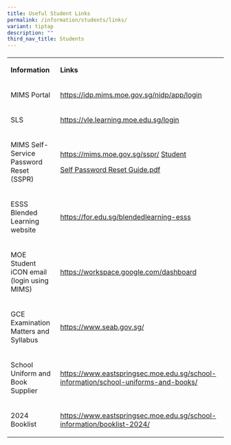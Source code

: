 ```yaml
---
title: Useful Student Links
permalink: /information/students/links/
variant: tiptap
description: ""
third_nav_title: Students
---
```

<h4></h4>
<table>
<tbody>
<tr>
<td rowspan="1" colspan="1">
<p><strong>Information</strong>
</p>
</td>
<td rowspan="1" colspan="1">
<p><strong>Links</strong>
</p>
</td>
</tr>
<tr>
<td rowspan="1" colspan="1">
<p>MIMS Portal</p>
</td>
<td rowspan="1" colspan="1">
<p><a href="https://idp.mims.moe.gov.sg/nidp/app/login" rel="noopener noreferrer nofollow" target="_blank">https://idp.mims.moe.gov.sg/nidp/app/login</a>
</p>
</td>
</tr>
<tr>
<td rowspan="1" colspan="1">
<p>SLS</p>
</td>
<td rowspan="1" colspan="1">
<p><a href="https://vle.learning.moe.edu.sg/login" rel="noopener noreferrer nofollow" target="_blank">https://vle.learning.moe.edu.sg/login</a>
</p>
</td>
</tr>
<tr>
<td rowspan="1" colspan="1">
<p>MIMS Self-Service Password Reset (SSPR)</p>
</td>
<td rowspan="1" colspan="1">
<p><a href="https://mims.moe.gov.sg/sspr/" rel="noopener noreferrer nofollow" target="_blank"><u>https://mims.moe.gov.sg/sspr/</u></a> 
<a href="/files/Posters_MIMS_SSPR_Guide.pdf" rel="noopener noreferrer nofollow" target="_blank">Student</a>
</p>
<p><a href="/files/Posters_MIMS_SSPR_Guide.pdf" rel="noopener noreferrer nofollow" target="_blank">Self Password Reset Guide.pdf</a>
</p>
</td>
</tr>
<tr>
<td rowspan="1" colspan="1">
<p>ESSS Blended Learning website</p>
</td>
<td rowspan="1" colspan="1">
<p> <a href="https://for.edu.sg/blendedlearning-esss" rel="noopener noreferrer nofollow" target="_blank">https://for.edu.sg/blendedlearning-esss</a>
</p>
</td>
</tr>
<tr>
<td rowspan="1" colspan="1">
<p>MOE Student iCON email (login using MIMS)</p>
</td>
<td rowspan="1" colspan="1">
<p><a href="https://workspace.google.com/dashboard" rel="noopener noreferrer nofollow" target="_blank">https://workspace.google.com/dashboard</a>
</p>
</td>
</tr>
<tr>
<td rowspan="1" colspan="1">
<p>GCE Examination Matters and Syllabus</p>
</td>
<td rowspan="1" colspan="1">
<p><a href="https://www.seab.gov.sg/" rel="noopener noreferrer nofollow" target="_blank">https://www.seab.gov.sg/</a>
</p>
</td>
</tr>
<tr>
<td rowspan="1" colspan="1">
<p>School Uniform and Book Supplier</p>
</td>
<td rowspan="1" colspan="1">
<p><a href="https://www.eastspringsec.moe.edu.sg/school-information/school-uniforms-and-books/" rel="noopener noreferrer nofollow" target="_blank">https://www.eastspringsec.moe.edu.sg/school-information/school-uniforms-and-books/</a>
</p>
</td>
</tr>
<tr>
<td rowspan="1" colspan="1">
<p>2024 Booklist</p>
</td>
<td rowspan="1" colspan="1">
<p><a href="https://www.eastspringsec.moe.edu.sg/school-information/booklist-2024/" rel="noopener noreferrer nofollow" target="_blank">https://www.eastspringsec.moe.edu.sg/school-information/booklist-2024/</a>
</p>
</td>
</tr>
</tbody>
</table>
<p></p>